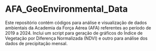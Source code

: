 # AFA_GeoEnvironmental_Data
Este repositório contém códigos para análise e visualização de dados ambientais da Academia da Força Aérea (AFA) referentes ao período de 2019 a 2024. Inclui um script para geração de gráficos do Índice de Vegetação por Diferença Normalizada (NDVI) e outro para análise dos dados de precipitação mensal. 
